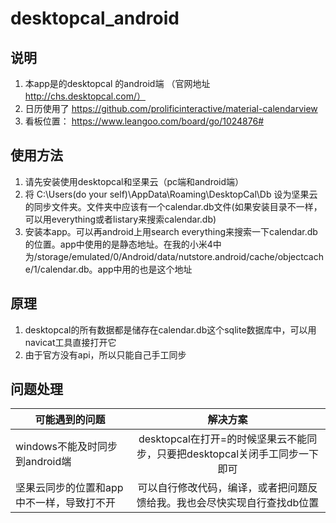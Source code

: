 # desktopcal_android

## 说明
1. 本app是的desktopcal 的android端 （官网地址 http://chs.desktopcal.com/）
2. 日历使用了 https://github.com/prolificinteractive/material-calendarview
3. 看板位置： https://www.leangoo.com/board/go/1024876#

## 使用方法
1. 请先安装使用desktopcal和坚果云（pc端和android端）
2. 将 C:\Users\(do your self)\AppData\Roaming\DesktopCal\Db 设为坚果云的同步文件夹。文件夹中应该有一个calendar.db文件(如果安装目录不一样，可以用everything或者listary来搜索calendar.db)
3. 安装本app。可以再android上用search everything来搜索一下calendar.db 的位置。app中使用的是静态地址。在我的小米4中为/storage/emulated/0/Android/data/nutstore.android/cache/objectcache/1/calendar.db。app中用的也是这个地址

## 原理
1. desktopcal的所有数据都是储存在calendar.db这个sqlite数据库中，可以用navicat工具直接打开它
2. 由于官方没有api，所以只能自己手工同步

## 问题处理
| 可能遇到的问题      | 解决方案      | 
| -------------       |:-------------:|
| windows不能及时同步到android端          | desktopcal在打开=的时候坚果云不能同步，只要把desktopcal关闭手工同步一下即可 | 
| 坚果云同步的位置和app中不一样，导致打不开 | 可以自行修改代码，编译，或者把问题反馈给我。我也会尽快实现自行查找db位置 |   

